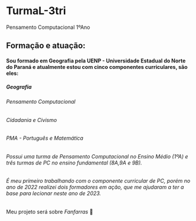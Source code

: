 # TurmaL-3tri
Pensamento Computacional 1ºAno
## Formação e atuação:
#### Sou formado em Geografia pela UENP - Universidade Estadual do Norte do Paraná e atualmente estou com cinco componentes curriculares, são eles:
##### *Geografia*
###### *Pensamento Computacional*
###### *Cidadania e Civismo*
###### *PMA - Português e Matemática*
###### Possui uma turma de Pensamento Computacional no Ensino Médio (1ºA) e três turmas de PC no ensino fundamental (8A,9A e 9B).
###### É meu primeiro trabalhando com o componente curricular de PC, porém no ano de 2022 realizei dois formadores em ação, que me ajudaram a ter a base para lecionar neste ano de 2023.

 Meu projeto será sobre _Fanfarras_ 🥁
